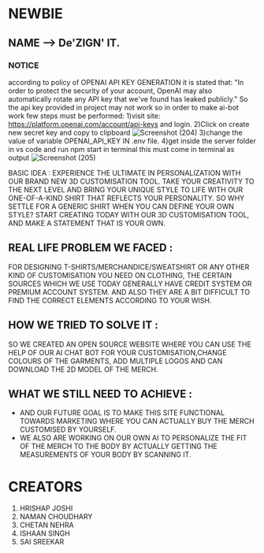 # NEWBIE
## NAME --> De'ZIGN' IT.
### NOTICE
according to policy of OPENAI API KEY GENERATION it is stated that:
 "In order to protect the security of your account,
 OpenAI may also automatically rotate any API key that we've found has leaked publicly."
 So the api key provided in project may not work so in order to make ai-bot work few steps must be performed:
  1)visit site: https://platform.openai.com/account/api-keys and login.
  2)Click on create new secret key and copy to clipboard
     ![Screenshot (204)](https://user-images.githubusercontent.com/121787992/234216204-24afc842-414b-441e-9cba-91daaef7c4ac.png)
   3)change the value of variable OPENAI_API_KEY IN .env file.
   4)get inside the server folder in vs code and run npm start in terminal this must come in terminal as output
    ![Screenshot (205)](https://user-images.githubusercontent.com/121787992/234216889-b6197e72-7ba7-43d4-8f09-d1a62f97dfec.png)   
                                
                                

BASIC IDEA : EXPERIENCE THE ULTIMATE IN PERSONALIZATION WITH OUR BRAND NEW 3D CUSTOMISATION TOOL.
             TAKE YOUR CREATIVITY TO THE NEXT LEVEL AND BRING YOUR UNIQUE STYLE TO LIFE WITH OUR ONE-OF-A-KIND SHIRT THAT REFLECTS YOUR PERSONALITY.
             SO WHY SETTLE FOR A GENERIC SHIRT WHEN YOU CAN DEFINE YOUR OWN STYLE? START CREATING TODAY WITH OUR 3D CUSTOMISATION TOOL,
             AND MAKE A STATEMENT THAT IS YOUR OWN.
            
## REAL LIFE PROBLEM WE FACED : 
FOR DESIGNING T-SHIRTS/MERCHANDICE/SWEATSHIRT OR ANY OTHER KIND OF CUSTOMISATION YOU NEED ON CLOTHING, THE CERTAIN SOURCES WHICH 
WE USE TODAY GENERALLY HAVE CREDIT SYSTEM OR  PREMIUM ACCOUNT SYSTEM. AND ALSO THEY ARE A BIT DIFFICULT TO FIND THE CORRECT ELEMENTS ACCORDING TO YOUR WISH.
                             
                             
## HOW WE TRIED TO SOLVE IT :  
SO WE CREATED AN OPEN SOURCE WEBSITE WHERE YOU CAN USE THE HELP OF OUR AI CHAT BOT FOR YOUR CUSTOMISATION,CHANGE COLOURS OF THE GARMENTS,
ADD MULTIPLE LOGOS AND CAN DOWNLOAD THE 2D MODEL OF THE MERCH.
                             
## WHAT WE STILL NEED TO ACHIEVE : 
* AND OUR FUTURE GOAL IS TO MAKE THIS SITE FUNCTIONAL TOWARDS MARKETING WHERE YOU CAN ACTUALLY BUY THE MERCH CUSTOMISED BY YOURSELF.
 * WE ALSO ARE WORKING ON OUR OWN AI TO PERSONALIZE THE FIT OF THE MERCH TO THE BODY BY ACTUALLY GETTING THE MEASUREMENTS OF YOUR BODY BY SCANNING IT.
                                 

# CREATORS 

1) HRISHAP JOSHI
2) NAMAN CHOUDHARY
3) CHETAN NEHRA
4) ISHAAN SINGH
5) SAI SREEKAR
                             
             

